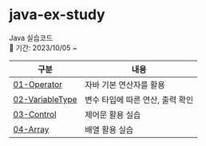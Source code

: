 # java-ex-study

Java 실습코드  
📆 기간: 2023/10/05 ~

| 구분 | 내용 |
| ------ | ------ |
| [01-Operator][Folder01] | 자바 기본 연산자를 활용 |
| [02-VariableType][Folder02] | 변수 타입에 따른 연산, 출력 확인 |
| [03-Control][Folder03] | 제어문 활용 실습 |
| [04-Array][Folder04] | 배열 활용 실습 |
   
   [Folder01]: <https://github.com/kimg1623/java-ex-study/tree/main/src/operator>
   [Folder02]: <https://github.com/kimg1623/java-ex-study/tree/main/src/variabletype>
   [Folder03]: <https://github.com/kimg1623/java-ex-study/tree/main/src/control>
   [Folder04]: <https://github.com/kimg1623/java-ex-study/tree/main/src/array>
